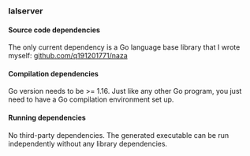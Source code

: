 ### lalserver

#### Source code dependencies

The only current dependency is a Go language base library that I wrote myself: [github.com/q191201771/naza](https://github.com/q191201771/naza)

#### Compilation dependencies

Go version needs to be >= 1.16. Just like any other Go program, you just need to have a Go compilation environment set up.

#### Running dependencies

No third-party dependencies. The generated executable can be run independently without any library dependencies.
